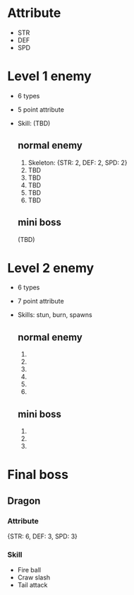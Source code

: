 # Attribute

* STR
* DEF
* SPD

# Level 1 enemy

* 6 types
* 5 point attribute
* Skill: (TBD)

  ## normal enemy
  1. Skeleton: {STR: 2, DEF: 2, SPD: 2}
  2. TBD
  3. TBD
  4. TBD
  5. TBD
  6. TBD

  ## mini boss
  (TBD)


# Level 2 enemy
* 6 types
* 7 point attribute
* Skills: stun, burn, spawns

  ## normal enemy
  1. 
  2. 
  3. 
  4. 
  5. 
  6. 
  
  ## mini boss
  1. 
  2. 
  3. 

# Final boss
## Dragon

### Attribute
{STR: 6, DEF: 3, SPD: 3}

### Skill
* Fire ball
* Craw slash
* Tail attack
